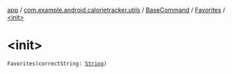 [app](../../../index.md) / [com.example.android.calorietracker.utils](../../index.md) / [BaseCommand](../index.md) / [Favorites](index.md) / [&lt;init&gt;](./-init-.md)

# &lt;init&gt;

`Favorites(correctString: `[`String`](https://kotlinlang.org/api/latest/jvm/stdlib/kotlin/-string/index.html)`)`